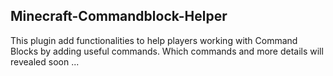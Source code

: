 ## Minecraft-Commandblock-Helper
This plugin add functionalities to help players working with Command Blocks by adding useful commands. Which commands and more details will revealed soon ...
